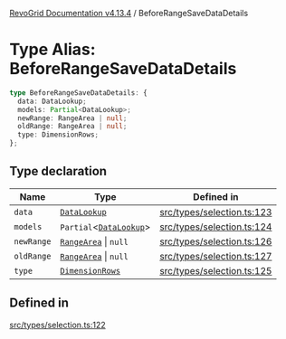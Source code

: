 [RevoGrid Documentation v4.13.4](README.md) / BeforeRangeSaveDataDetails

# Type Alias: BeforeRangeSaveDataDetails

```ts
type BeforeRangeSaveDataDetails: {
  data: DataLookup;
  models: Partial<DataLookup>;
  newRange: RangeArea | null;
  oldRange: RangeArea | null;
  type: DimensionRows;
};
```

## Type declaration

| Name | Type | Defined in |
| ------ | ------ | ------ |
| `data` | [`DataLookup`](TypeAlias.DataLookup.md) | [src/types/selection.ts:123](https://github.com/revolist/revogrid/blob/325e86c31155d90566dec588c08b121b0ae7657a/src/types/selection.ts#L123) |
| `models` | `Partial`\<[`DataLookup`](TypeAlias.DataLookup.md)\> | [src/types/selection.ts:124](https://github.com/revolist/revogrid/blob/325e86c31155d90566dec588c08b121b0ae7657a/src/types/selection.ts#L124) |
| `newRange` | [`RangeArea`](TypeAlias.RangeArea.md) \| `null` | [src/types/selection.ts:126](https://github.com/revolist/revogrid/blob/325e86c31155d90566dec588c08b121b0ae7657a/src/types/selection.ts#L126) |
| `oldRange` | [`RangeArea`](TypeAlias.RangeArea.md) \| `null` | [src/types/selection.ts:127](https://github.com/revolist/revogrid/blob/325e86c31155d90566dec588c08b121b0ae7657a/src/types/selection.ts#L127) |
| `type` | [`DimensionRows`](TypeAlias.DimensionRows.md) | [src/types/selection.ts:125](https://github.com/revolist/revogrid/blob/325e86c31155d90566dec588c08b121b0ae7657a/src/types/selection.ts#L125) |

## Defined in

[src/types/selection.ts:122](https://github.com/revolist/revogrid/blob/325e86c31155d90566dec588c08b121b0ae7657a/src/types/selection.ts#L122)
